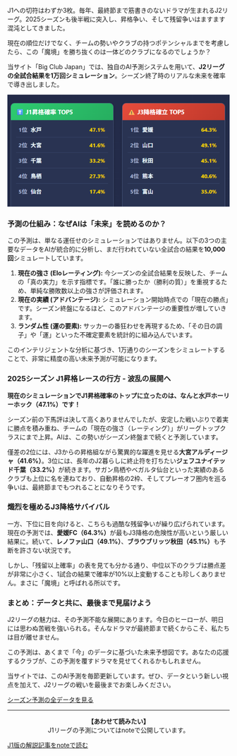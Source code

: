 <p>J1への切符はわずか3枚。毎年、最終節まで筋書きのないドラマが生まれるJ2リーグ。2025シーズンも後半戦に突入し、昇格争い、そして残留争いはますます混沌としてきました。</p>

<p>現在の順位だけでなく、チームの勢いやクラブの持つポテンシャルまでを考慮したら、この「魔境」を勝ち抜くのは一体どのクラブになるのでしょうか？</p>

<p>当サイト「Big Club Japan」では、独自のAI予測システムを用いて、<strong>J2リーグの全試合結果を1万回シミュレーション</strong>。シーズン終了時のリアルな未来を確率で導き出しました。</p>

<div class="chart-container">
  <!-- ↓↓↓最新の予測画像に差し替えてください↓↓↓ -->
  <img src="posts/img/j2latest.webp" alt="2025年J2リーグ 昇格・降格確率" loading="lazy" decoding="async">
</div>


<h3>予測の仕組み：なぜAIは「未来」を読めるのか？</h3>
<p>この予測は、単なる運任せのシミュレーションではありません。以下の3つの主要なデータをAIが統合的に分析し、まだ行われていない全試合の結果を<strong>10,000回</strong>シミュレートしています。</p>
<ol>
    <li><strong>現在の強さ (Eloレーティング):</strong> 今シーズンの全試合結果を反映した、チームの「真の実力」を示す指標です。「誰に勝ったか（勝利の質）」を重視するため、単純な勝敗数以上の強さが評価されます。</li>
    <li><strong>現在の実績 (アドバンテージ):</strong> シミュレーション開始時点での「現在の勝点」です。シーズン終盤になるほど、このアドバンテージの重要性が増していきます。</li>
    <li><strong>ランダム性 (運の要素):</strong> サッカーの番狂わせを再現するため、「その日の調子」や「運」といった不確定要素を統計的に組み込んでいます。</li>
</ol>

<p>このインテリジェントな分析に基づき、1万通りのシーズンをシミュレートすることで、非常に精度の高い未来予測が可能になります。</p>

<h3>2025シーズン J1昇格レースの行方 - 波乱の展開へ</h3>

<p><strong>現在のシミュレーションでJ1昇格確率のトップに立ったのは、なんと水戸ホーリーホック（47.1%）です！</strong></p>

<p>シーズン前の下馬評は決して高くありませんでしたが、安定した戦いぶりで着実に勝点を積み重ね、チームの「現在の強さ（レーティング）」がリーグトップクラスにまで上昇。AIは、この勢いがシーズン終盤まで続くと予測しています。</p>

<p>僅差の2位には、J3からの昇格組ながら驚異的な躍進を見せる<strong>大宮アルディージャ（41.6%）</strong>。3位には、長年のJ2暮らしに終止符を打ちたい<strong>ジェフユナイテッド千葉（33.2%）</strong>が続きます。サガン鳥栖やベガルタ仙台といった実績のあるクラブも上位に名を連ねており、自動昇格の2枠、そしてプレーオフ圏内を巡る争いは、最終節までもつれることになりそうです。</p>

<h3>熾烈を極めるJ3降格サバイバル</h3>

<p>一方、下位に目を向けると、こちらも過酷な残留争いが繰り広げられています。
現在の予測では、<strong>愛媛FC（64.3%）</strong>が最もJ3降格の危険性が高いという厳しい結果に。続いて、<strong>レノファ山口（49.1%）</strong>、<strong>ブラウブリッツ秋田（45.1%）</strong>も予断を許さない状況です。</p>

<p>しかし、「残留以上確率」の表を見ても分かる通り、中位以下のクラブは勝点差が非常に小さく、1試合の結果で確率が10%以上変動することも珍しくありません。まさに「魔境」と呼ばれる所以です。</p>

<h3>まとめ：データと共に、最後まで見届けよう</h3>

<p>J2リーグの魅力は、その予測不能な展開にあります。今日のヒーローが、明日には思わぬ苦戦を強いられる。そんなドラマが最終節まで続くからこそ、私たちは目が離せません。</p>

<p>この予測は、あくまで「今」のデータに基づいた未来予想図です。あなたの応援するクラブが、この予測を覆すドラマを見せてくれるかもしれません。</p>

<p>当サイトでは、このAI予測を毎節更新しています。ぜひ、データという新しい視点を加えて、J2リーグの戦いを最後までお楽しみください。</p>

<div class="article-link-button-container">
  <a href="#prediction" class="article-link-button">シーズン予測の全データを見る</a>
</div>

<hr>

<div class="article-link-button-container">
  <p style="text-align: center; margin-bottom: 1em;"><strong>【あわせて読みたい】</strong><br>J1リーグの予測についてはnoteで公開しています。</p>
  <a href="https://note.com/jleague_bigclub/n/nc5bf4685cc69?sub_rt=share_pw" target="_blank" rel="noopener noreferrer" class="article-link-button secondary">J1版の解説記事をnoteで読む</a>
</div>